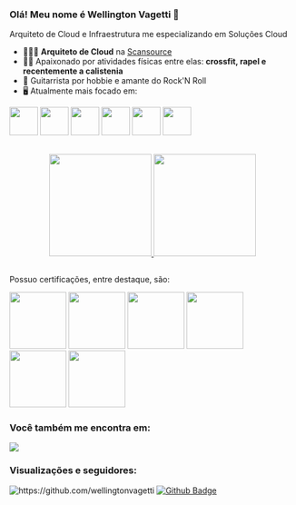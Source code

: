 ### Olá! Meu nome é Wellington Vagetti 👋 
Arquiteto de Cloud e Infraestrutura me especializando em Soluções Cloud

- 👨🏾‍💻 **Arquiteto de Cloud** na [Scansource](https://scansource.com.br/)
- 🏋🏾 Apaixonado por atividades físicas entre elas: **crossfit, rapel e recentemente a calistenia**
- 🎸 Guitarrista por hobbie e amante do Rock'N Roll
- 🖥️ Atualmente mais focado em: 

<div style="display: inline">
<img width='50' height='50' src="https://cdn.jsdelivr.net/gh/devicons/devicon/icons/azure/azure-original.svg" />
<img width='50' height='50' src="https://cdn.jsdelivr.net/gh/devicons/devicon/icons/mysql/mysql-original-wordmark.svg" />
<img width='50' height='50' src="https://cdn.jsdelivr.net/gh/devicons/devicon/icons/windows8/windows8-original.svg" />
<img width='50' height='50' src="https://cdn.jsdelivr.net/gh/devicons/devicon/icons/linux/linux-original.svg" />
<img width='50' height='50' src="https://cdn.jsdelivr.net/gh/devicons/devicon/icons/terraform/terraform-original.svg" />
<img width='50' height='50' src="https://cdn.jsdelivr.net/gh/devicons/devicon/icons/kubernetes/kubernetes-plain.svg" />
</div>

##
<p align="center">
<a href="https://github.com/wellingtonvagetti">
  <img height="180em" src="https://github-readme-stats-sigma-five.vercel.app/api?username=wellingtonvagetti&show_icons=true&theme=dark&include_all_commits=true&count_private=true"/>
  <img height="180em" src="https://github-readme-stats-sigma-five.vercel.app/api/top-langs/?username=wellingtonvagetti&layout=compact&langs_count=7&theme=dark"/>
</a>
</p>

##

Possuo certificações, entre destaque, são:
<div style="display: inline">
  <a href="https://www.credly.com/badges/b86b5ada-71d9-4725-80dd-a11d656a3dc9/public_url"><img width='100' height='100' img src="https://images.credly.com/size/340x340/images/fd6bb2af-2f05-4d9b-a23e-39f8e309a82d/image.png"></a>
  <a href="https://www.credly.com/badges/2ad4cf62-1474-49d5-acfc-a40699b5909d/public_url"><img width='100' height='100' img src="https://images.credly.com/size/340x340/images/987adb7e-49be-4e24-b67e-55986bd3fe66/azure-solutions-architect-expert-600x600.png"></a>
  <a href="https://www.credly.com/badges/d467a836-bbcc-44eb-be0e-b7c50b40f892/public_url"><img width='100' height='100' img src="https://images.credly.com/size/340x340/images/336eebfc-0ac3-4553-9a67-b402f491f185/azure-administrator-associate-600x600.png"></a>
  <a href="https://www.credly.com/badges/0e8a3a37-c9e7-4fa1-952b-127a037e2308/public_url"><img width='100' height='100' img src="https://images.credly.com/size/340x340/images/be8fcaeb-c769-4858-b567-ffaaa73ce8cf/image.png"></a>
  <a href="https://www.credly.com/badges/982b3773-8182-4e64-98d7-bdaa13abd691/public_url"><img width='100' height='100' img src="https://images.credly.com/size/340x340/images/6c49baad-9705-4b47-90a3-f8e5b5d01d6b/MCSE-Core_Infrastructure-600x600.png"></a>
  <a href="https://www.credly.com/badges/261a0ac8-a6a0-49b5-9eb7-31f626d0ad28/public_url"><img width='100' height='100' img src="https://images.credly.com/size/340x340/images/ebc901fb-d403-4598-bfb7-da80289afdbd/MCSA-Windows_Server_2016-600x600.png"></a>
</div>

### Você também me encontra em:
 <div> 
  <a href="https://www.linkedin.com/in/wellington-vagetti/" target="_blank"><img src="https://img.shields.io/badge/-LinkedIn-%230077B5?style=for-the-badge&logo=linkedin&logoColor=white" target="_blank"></a>
 </div>
 
 ### Visualizações e seguidores:
  <img src="https://komarev.com/ghpvc/?username=wellingtonvagetti" alt="https://github.com/wellingtonvagetti"></a>
  <a href="https://github.com/wellingtonvagetti?tab=followers" target="_blank">
     <img src="https://img.shields.io/github/followers/wellingtonvagetti?style=social" alt="Github Badge"></a>
